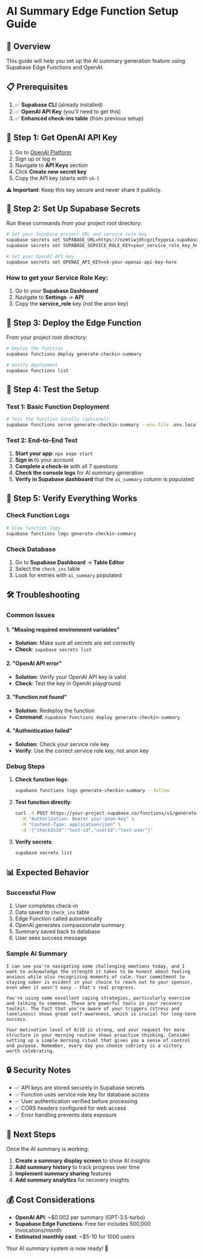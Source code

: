 # AI Summary Edge Function Setup Guide

## 🚀 Overview

This guide will help you set up the AI summary generation feature using Supabase Edge Functions and OpenAI.

## 📋 Prerequisites

1. ✅ **Supabase CLI** (already installed)
2. ✅ **OpenAI API Key** (you'll need to get this)
3. ✅ **Enhanced check-ins table** (from previous setup)

## 🔧 Step 1: Get OpenAI API Key

1. Go to [OpenAI Platform](https://platform.openai.com/)
2. Sign up or log in
3. Navigate to **API Keys** section
4. Click **Create new secret key**
5. Copy the API key (starts with `sk-`)

**⚠️ Important**: Keep this key secure and never share it publicly.

## 🔧 Step 2: Set Up Supabase Secrets

Run these commands from your project root directory:

```bash
# Set your Supabase project URL and service role key
supabase secrets set SUPABASE_URL=https://nzmtiwjdtcgzifxygxsa.supabase.co
supabase secrets set SUPABASE_SERVICE_ROLE_KEY=your_service_role_key_here

# Set your OpenAI API key
supabase secrets set OPENAI_API_KEY=sk-your-openai-api-key-here
```

### How to get your Service Role Key:

1. Go to your **Supabase Dashboard**
2. Navigate to **Settings** → **API**
3. Copy the **service_role** key (not the anon key)

## 🔧 Step 3: Deploy the Edge Function

From your project root directory:

```bash
# Deploy the function
supabase functions deploy generate-checkin-summary

# Verify deployment
supabase functions list
```

## 🔧 Step 4: Test the Setup

### Test 1: Basic Function Deployment

```bash
# Test the function locally (optional)
supabase functions serve generate-checkin-summary --env-file .env.local
```

### Test 2: End-to-End Test

1. **Start your app**: `npx expo start`
2. **Sign in** to your account
3. **Complete a check-in** with all 7 questions
4. **Check the console logs** for AI summary generation
5. **Verify in Supabase dashboard** that the `ai_summary` column is populated

## 🔧 Step 5: Verify Everything Works

### Check Function Logs

```bash
# View function logs
supabase functions logs generate-checkin-summary
```

### Check Database

1. Go to **Supabase Dashboard** → **Table Editor**
2. Select the `check_ins` table
3. Look for entries with `ai_summary` populated

## 🛠️ Troubleshooting

### Common Issues

#### 1. "Missing required environment variables"
- **Solution**: Make sure all secrets are set correctly
- **Check**: `supabase secrets list`

#### 2. "OpenAI API error"
- **Solution**: Verify your OpenAI API key is valid
- **Check**: Test the key in OpenAI playground

#### 3. "Function not found"
- **Solution**: Redeploy the function
- **Command**: `supabase functions deploy generate-checkin-summary`

#### 4. "Authentication failed"
- **Solution**: Check your service role key
- **Verify**: Use the correct service role key, not anon key

### Debug Steps

1. **Check function logs**:
   ```bash
   supabase functions logs generate-checkin-summary --follow
   ```

2. **Test function directly**:
   ```bash
   curl -X POST https://your-project.supabase.co/functions/v1/generate-checkin-summary \
     -H "Authorization: Bearer your-anon-key" \
     -H "Content-Type: application/json" \
     -d '{"checkInId":"test-id","userId":"test-user"}'
   ```

3. **Verify secrets**:
   ```bash
   supabase secrets list
   ```

## 📊 Expected Behavior

### Successful Flow

1. User completes check-in
2. Data saved to `check_ins` table
3. Edge Function called automatically
4. OpenAI generates compassionate summary
5. Summary saved back to database
6. User sees success message

### Sample AI Summary

```
I can see you're navigating some challenging emotions today, and I want to acknowledge the strength it takes to be honest about feeling anxious while also recognizing moments of calm. Your commitment to staying sober is evident in your choice to reach out to your sponsor, even when it wasn't easy - that's real progress.

You're using some excellent coping strategies, particularly exercise and talking to someone. These are powerful tools in your recovery toolkit. The fact that you're aware of your triggers (stress and loneliness) shows great self-awareness, which is crucial for long-term success.

Your motivation level of 8/10 is strong, and your request for more structure in your morning routine shows proactive thinking. Consider setting up a simple morning ritual that gives you a sense of control and purpose. Remember, every day you choose sobriety is a victory worth celebrating.
```

## 🔒 Security Notes

- ✅ API keys are stored securely in Supabase secrets
- ✅ Function uses service role key for database access
- ✅ User authentication verified before processing
- ✅ CORS headers configured for web access
- ✅ Error handling prevents data exposure

## 🎉 Next Steps

Once the AI summary is working:

1. **Create a summary display screen** to show AI insights
2. **Add summary history** to track progress over time
3. **Implement summary sharing** features
4. **Add summary analytics** for recovery insights

## 💰 Cost Considerations

- **OpenAI API**: ~$0.002 per summary (GPT-3.5-turbo)
- **Supabase Edge Functions**: Free tier includes 500,000 invocations/month
- **Estimated monthly cost**: ~$5-10 for 1000 users

Your AI summary system is now ready! 🚀 